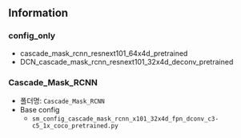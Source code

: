 ## Information

### config_only

- cascade_mask_rcnn_resnext101_64x4d_pretrained
- DCN_cascade_mask_rcnn_resnext101_32x4d_deconv_pretrained

### Cascade_Mask_RCNN

- 폴더명: `Cascade_Mask_RCNN`
- Base config
  - `sm_config_cascade_mask_rcnn_x101_32x4d_fpn_dconv_c3-c5_1x_coco_pretrained.py`
